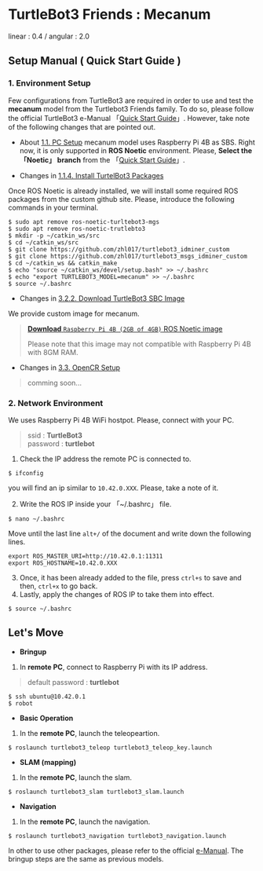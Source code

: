 # TurtleBot3 Friends : Mecanum  
linear : 0.4 / angular : 2.0

## Setup Manual ( Quick Start Guide )

### 1. Environment Setup
Few configurations from TurtleBot3 are required in order to use and test the **mecanum** model from the Turtlebot3 Friends family. To do so, please follow the official TurtleBot3 e-Manual
「[Quick Start Guide](https://emanual.robotis.com/docs/en/platform/turtlebot3/quick-start/)」.
However, take note of the following changes that are pointed out.

- About [1.1. PC Setup](https://emanual.robotis.com/docs/en/platform/turtlebot3/quick-start/#pc-setup) mecanum model uses Raspberry Pi 4B as SBS. Right now, it is only supported in **ROS Noetic** environment. Please, **Select the 「Noetic」 branch** from the 「[Quick Start Guide](https://emanual.robotis.com/docs/en/platform/turtlebot3/quick-start/)」.

- Changes in [1.1.4. Install TurtelBot3 Packages](https://emanual.robotis.com/docs/en/platform/turtlebot3/quick-start/#install-turtlebot3-packages)

Once ROS Noetic is already installed, we will install some required ROS packages from the custom github site. Please, introduce the following commands in your terminal.

```code
$ sudo apt remove ros-noetic-turltebot3-mgs
$ sudo apt remove ros-noetic-trutlebto3
$ mkdir -p ~/catkin_ws/src
$ cd ~/catkin_ws/src
$ git clone https://github.com/zhl017/turtlebot3_idminer_custom
$ git clone https://github.com/zhl017/turtlebot3_msgs_idminer_custom
$ cd ~/catkin_ws && catkin_make
$ echo "source ~/catkin_ws/devel/setup.bash" >> ~/.bashrc
$ echo "export TURTLEBOT3_MODEL=mecanum" >> ~/.bashrc
$ source ~/.bashrc
```

- Changes in [3.2.2. Download TurtleBot3 SBC Image](https://emanual.robotis.com/docs/en/platform/turtlebot3/sbc_setup/#download-turtlebot3-sbc-image-2)

We provide custom image for mecanum.
> [**Download** `Raspberry Pi 4B (2GB of 4GB)` ROS Noetic image](https://mega.nz/file/UIVHSRAQ#6_NMDIB5F_Q3auEe8o50p8UnbW1L5KX9ikzbhf7vYwE)  
>   
> Please note that this image may not compatible with Raspberry Pi 4B with 8GM RAM.

- Changes in [3.3. OpenCR Setup](https://emanual.robotis.com/docs/en/platform/turtlebot3/opencr_setup/)

> comming soon...

### 2. Network Environment

We uses Raspberry Pi 4B WiFi hostpot. Please, connect with your PC.
> ssid : **TurtleBot3**  
> password : **turtlebot**

1. Check the IP address the remote PC is connected to.
```
$ ifconfig
```
you will find an ip similar to ```10.42.0.XXX```. Please, take a note of it.

2. Write the ROS IP inside your 「~/.bashrc」 file.
```
$ nano ~/.bashrc
```
Move until the last line ```alt+/``` of the document and write down the following lines.
```
export ROS_MASTER_URI=http://10.42.0.1:11311
export ROS_HOSTNAME=10.42.0.XXX
```
3. Once, it has been already added to the file, press ```ctrl+s``` to save and then, ```ctrl+x``` to go back.
4. Lastly, apply the changes of ROS IP to take them into effect.
```
$ source ~/.bashrc
```

## Let's Move
- **Bringup**  
1. In **remote PC**, connect to Raspberry Pi with its IP address.
> default password : **turtlebot**
```
$ ssh ubuntu@10.42.0.1
$ robot
```

- **Basic Operation**
1. In the **remote PC**, launch the teleopeartion.
```
$ roslaunch turtlebot3_teleop turtlebot3_teleop_key.launch
```

- **SLAM (mapping)**
1. In the **remote PC**, launch the slam.
```
$ roslaunch turtlebot3_slam turtlebot3_slam.launch
```

- **Navigation**
1. In the **remote PC**, launch the navigation.
```
$ roslaunch turtlebot3_navigation turtlebot3_navigation.launch
```
  
In other to use other packages, please refer to the official [e-Manual](https://emanual.robotis.com/docs/en/platform/turtlebot3/overview/). The bringup steps are the same as previous models.
